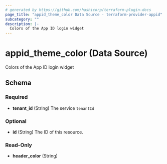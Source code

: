 ```yaml
---
# generated by https://github.com/hashicorp/terraform-plugin-docs
page_title: "appid_theme_color Data Source - terraform-provider-appid"
subcategory: ""
description: |-
  Colors of the App ID login widget
---
```


# appid_theme_color (Data Source)

Colors of the App ID login widget



<!-- schema generated by tfplugindocs -->
## Schema

### Required

- **tenant_id** (String) The service `tenantId`

### Optional

- **id** (String) The ID of this resource.

### Read-Only

- **header_color** (String)


